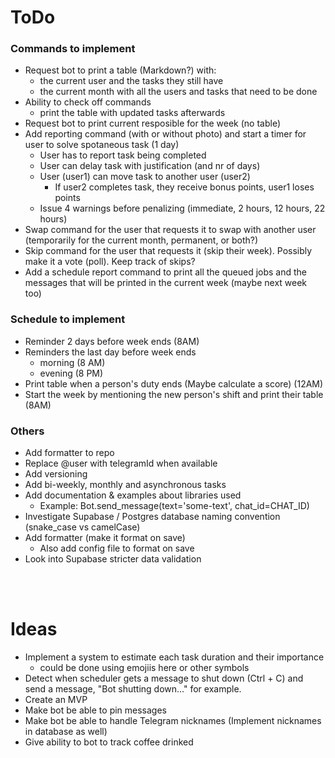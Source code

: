 # ToDo
### Commands to implement
 - Request bot to print a table (Markdown?) with:
   - the current user and the tasks they still have
   - the current month with all the users and tasks that need to be done
 - Ability to check off commands
   - print the table with updated tasks afterwards
 - Request bot to print current resposible for the week (no table)
 - Add reporting command (with or without photo) and start a timer for user to solve spotaneous task (1 day)
   - User has to report task being completed
   - User can delay task with justification (and nr of days)
   - User (user1) can move task to another user (user2)
     - If user2 completes task, they receive bonus points, user1 loses points
   - Issue 4 warnings before penalizing (immediate, 2 hours, 12 hours, 22 hours)
 - Swap command for the user that requests it to swap with another user (temporarily for the current month, permanent, or both?)
 - Skip command for the user that requests it (skip their week). Possibly make it a vote (poll). Keep track of skips?
 - Add a schedule report command to print all the queued jobs and the messages that will be printed in the current week (maybe next week too)
### Schedule to implement
 - Reminder 2 days before week ends (8AM)
 - Reminders the last day before week ends
   - morning (8 AM)
   - evening (8 PM)
 - Print table when a person's duty ends (Maybe calculate a score) (12AM)
 - Start the week by mentioning the new person's shift and print their table (8AM)
### Others
 - Add formatter to repo
 - Replace @user with telegramId when available
 - Add versioning
 - Add bi-weekly, monthly and asynchronous tasks
 - Add documentation & examples about libraries used
   - Example: Bot.send_message(text='some-text', chat_id=CHAT_ID)
 - Investigate Supabase / Postgres database naming convention (snake_case vs camelCase)
 - Add formatter (make it format on save)
   - Also add config file to format on save
 - Look into Supabase stricter data validation

<br></br>
# Ideas
 - Implement a system to estimate each task duration and their importance
   - could be done using emojiis here or other symbols
 - Detect when scheduler gets a message to shut down (Ctrl + C) and send a message, "Bot shutting down..." for example.
 - Create an MVP
 - Make bot be able to pin messages
 - Make bot be able to handle Telegram nicknames (Implement nicknames in database as well)
 - Give ability to bot to track coffee drinked
